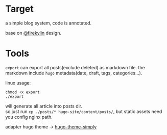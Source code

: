 # Target
a simple blog system, code is annotated.

base on [@firekylin](https://github.com/firekylin/firekylin) design.

# Tools
`export` can export all posts(exclude deleted) as markdown file. the markdown include `hugo` metadata(date, draft, tags, categories...).

linux usage:
```
chmod +x export
./export 
```

will generate all article into posts dir.  
so just run `cp ./posts/* hugo-site/content/posts/`, but static assets need you config nginx path.

adapter hugo theme -> [hugo-theme-simply](https://github.com/lilonghe/hugo-theme-simply)
